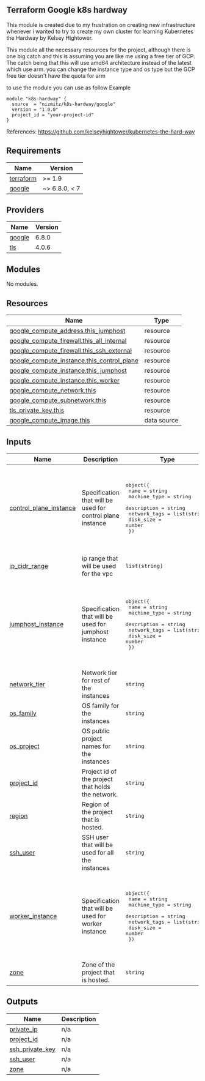 ## Terraform Google k8s hardway

This module is created due to my frustration on creating new infrastructure whenever i wanted to try to create my own cluster for learning Kubernetes the Hardway by Kelsey Hightower. 

This module all the necessary resources for the project, although there is one big catch and this is assuming you are like me using a free tier of GCP.
The catch being that this will use amd64 architecture instead of the latest which use arm. you can change the instance type and os type but the GCP free tier doesn't have the quota for arm 


to use the module you can use as follow
Example
```
module "k8s-hardway" {
  source  = "nizmitz/k8s-hardway/google"
  version = "1.0.0"
  project_id = "your-project-id"
}
```

References:
https://github.com/kelseyhightower/kubernetes-the-hard-way

<!-- BEGIN_TF_DOCS -->
## Requirements

| Name | Version |
|------|---------|
| <a name="requirement_terraform"></a> [terraform](#requirement\_terraform) | >= 1.9 |
| <a name="requirement_google"></a> [google](#requirement\_google) | ~> 6.8.0, < 7 |

## Providers

| Name | Version |
|------|---------|
| <a name="provider_google"></a> [google](#provider\_google) | 6.8.0 |
| <a name="provider_tls"></a> [tls](#provider\_tls) | 4.0.6 |

## Modules

No modules.

## Resources

| Name | Type |
|------|------|
| [google_compute_address.this_jumphost](https://registry.terraform.io/providers/hashicorp/google/latest/docs/resources/compute_address) | resource |
| [google_compute_firewall.this_all_internal](https://registry.terraform.io/providers/hashicorp/google/latest/docs/resources/compute_firewall) | resource |
| [google_compute_firewall.this_ssh_external](https://registry.terraform.io/providers/hashicorp/google/latest/docs/resources/compute_firewall) | resource |
| [google_compute_instance.this_control_plane](https://registry.terraform.io/providers/hashicorp/google/latest/docs/resources/compute_instance) | resource |
| [google_compute_instance.this_jumphost](https://registry.terraform.io/providers/hashicorp/google/latest/docs/resources/compute_instance) | resource |
| [google_compute_instance.this_worker](https://registry.terraform.io/providers/hashicorp/google/latest/docs/resources/compute_instance) | resource |
| [google_compute_network.this](https://registry.terraform.io/providers/hashicorp/google/latest/docs/resources/compute_network) | resource |
| [google_compute_subnetwork.this](https://registry.terraform.io/providers/hashicorp/google/latest/docs/resources/compute_subnetwork) | resource |
| [tls_private_key.this](https://registry.terraform.io/providers/hashicorp/tls/latest/docs/resources/private_key) | resource |
| [google_compute_image.this](https://registry.terraform.io/providers/hashicorp/google/latest/docs/data-sources/compute_image) | data source |

## Inputs

| Name | Description | Type | Default | Required |
|------|-------------|------|---------|:--------:|
| <a name="input_control_plane_instance"></a> [control\_plane\_instance](#input\_control\_plane\_instance) | Specification that will be used for control plane instance | <pre>object({<br/>    name         = string<br/>    machine_type = string<br/>    description  = string<br/>    network_tags = list(string)<br/>    disk_size    = number<br/>  })</pre> | <pre>{<br/>  "description": "worker instance",<br/>  "disk_size": 20,<br/>  "machine_type": "e2-small",<br/>  "name": "control-plane",<br/>  "network_tags": [<br/>    "master",<br/>    "kubernetes"<br/>  ]<br/>}</pre> | no |
| <a name="input_ip_cidr_range"></a> [ip\_cidr\_range](#input\_ip\_cidr\_range) | ip range that will be used for the vpc | `list(string)` | <pre>[<br/>  "10.0.0.0/24"<br/>]</pre> | no |
| <a name="input_jumphost_instance"></a> [jumphost\_instance](#input\_jumphost\_instance) | Specification that will be used for jumphost instance | <pre>object({<br/>    name         = string<br/>    machine_type = string<br/>    description  = string<br/>    network_tags = list(string)<br/>    disk_size    = number<br/>  })</pre> | <pre>{<br/>  "description": "jumphost instance",<br/>  "disk_size": 10,<br/>  "machine_type": "e2-micro",<br/>  "name": "jumphost",<br/>  "network_tags": [<br/>    "jumphost",<br/>    "kubernetes"<br/>  ]<br/>}</pre> | no |
| <a name="input_network_tier"></a> [network\_tier](#input\_network\_tier) | Network tier for rest of the instances | `string` | `"STANDARD"` | no |
| <a name="input_os_family"></a> [os\_family](#input\_os\_family) | OS family for the instances | `string` | `"debian-12"` | no |
| <a name="input_os_project"></a> [os\_project](#input\_os\_project) | OS public project names for the instances | `string` | `"debian-cloud"` | no |
| <a name="input_project_id"></a> [project\_id](#input\_project\_id) | Project id of the project that holds the network. | `string` | n/a | yes |
| <a name="input_region"></a> [region](#input\_region) | Region of the project that is hosted. | `string` | `"asia-southeast1"` | no |
| <a name="input_ssh_user"></a> [ssh\_user](#input\_ssh\_user) | SSH user that will be used for all the instances | `string` | `"terraform"` | no |
| <a name="input_worker_instance"></a> [worker\_instance](#input\_worker\_instance) | Specification that will be used for worker instance | <pre>object({<br/>    name         = string<br/>    machine_type = string<br/>    description  = string<br/>    network_tags = list(string)<br/>    disk_size    = number<br/>  })</pre> | <pre>{<br/>  "description": "worker instance",<br/>  "disk_size": 20,<br/>  "machine_type": "e2-small",<br/>  "name": "worker",<br/>  "network_tags": [<br/>    "worker",<br/>    "kubernetes"<br/>  ]<br/>}</pre> | no |
| <a name="input_zone"></a> [zone](#input\_zone) | Zone of the project that is hosted. | `string` | `"a"` | no |

## Outputs

| Name | Description |
|------|-------------|
| <a name="output_private_ip"></a> [private\_ip](#output\_private\_ip) | n/a |
| <a name="output_project_id"></a> [project\_id](#output\_project\_id) | n/a |
| <a name="output_ssh_private_key"></a> [ssh\_private\_key](#output\_ssh\_private\_key) | n/a |
| <a name="output_ssh_user"></a> [ssh\_user](#output\_ssh\_user) | n/a |
| <a name="output_zone"></a> [zone](#output\_zone) | n/a |
<!-- END_TF_DOCS -->